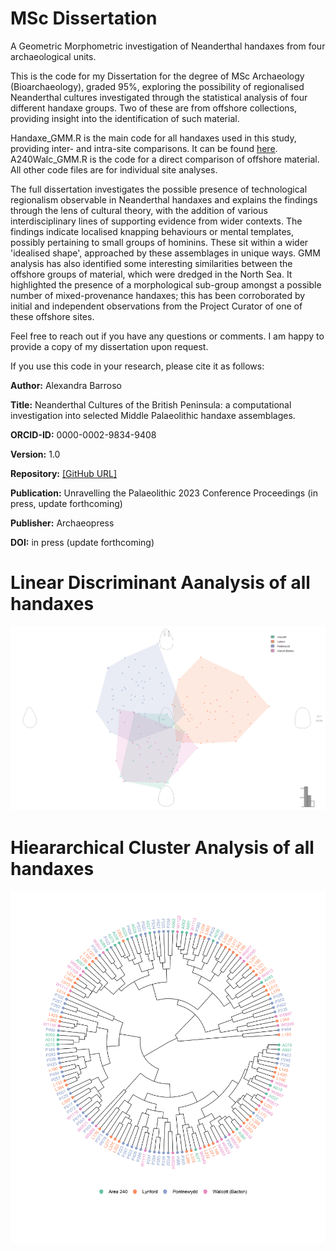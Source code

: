 # MSc Dissertation

A Geometric Morphometric investigation of Neanderthal handaxes from four archaeological units.

This is the code for my Dissertation for the degree of MSc Archaeology (Bioarchaeology), graded 95%, exploring the possibility of regionalised Neanderthal cultures investigated through the statistical analysis of four different handaxe groups. Two of these are from offshore collections, providing insight into the identification of such material.

Handaxe_GMM.R is the main code for all handaxes used in this study, providing inter- and intra-site comparisons. It can be found [here](https://github.com/A-Barroso/MSc-Dissertation/blob/main/Scripts/Handaxe_GMM.R).
A240Walc_GMM.R is the code for a direct comparison of offshore material. All other code files are for individual site analyses.

The full dissertation investigates the possible presence of technological regionalism observable in Neanderthal handaxes and explains the findings through the lens of cultural theory, with the addition of various interdisciplinary lines of supporting evidence from wider contexts. The findings indicate localised knapping behaviours or mental templates, possibly pertaining to small groups of hominins. These sit within a wider 'idealised shape', approached by these assemblages in unique ways. GMM analysis has also identified some interesting similarities between the offshore groups of material, which were dredged in the North Sea. It highlighted the presence of a morphological sub-group amongst a possible number of mixed-provenance handaxes; this has been corroborated by initial and independent observations from the Project Curator of one of these offshore sites.

Feel free to reach out if you have any questions or comments. I am happy to provide a copy of my dissertation upon request.



If you use this code in your research, please cite it as follows:

**Author:** Alexandra Barroso

**Title:** Neanderthal Cultures of the British Peninsula: a computational investigation into selected Middle Palaeolithic handaxe assemblages.

**ORCID-ID:** 0000-0002-9834-9408

**Version:** 1.0  

**Repository:** [[GitHub URL]](https://github.com/A-Barroso/MSc-Dissertation)

**Publication:** Unravelling the Palaeolithic 2023 Conference Proceedings (in press, update forthcoming)

**Publisher:** Archaeopress

**DOI:** in press (update forthcoming)






# Linear Discriminant Aanalysis of all handaxes

![./images/LDAfullaxes.jpg](https://github.com/A-Barroso/MSc-Dissertation/blob/main/Images/LDAfullaxes.jpg)




# Hieararchical Cluster Analysis of all handaxes

![./images/clad.jpg](https://github.com/A-Barroso/MSc-Dissertation/blob/main/Images/clad.jpg)
